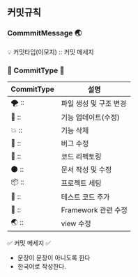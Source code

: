 ## 커밋규칙

### CommmitMessage 🌏

<aside>
💡 커밋타입(이모지) :: 커밋 메세지

</aside>

### 🙂 CommitType 🙂

| CommitType | 설명 |
| --- | --- |
| 🌪️ :: | 파일 생성 및 구조 변경 |
| 🫧 :: | 기능 업데이트(수정) |
| 💥 :: | 기능 삭제 |
| 🦋 :: | 버그 수정 |
| 🌊 :: | 코드 리펙토링 |
| 🌑 :: | 문서 작성 및 수정 |
| 📦 :: | 프로젝트 세팅 |
| 🌈 :: | 테스트 코드 추가 |
| 🦕 :: | Framework 관련 수정|
| 🌏 :: | view 수정|

✅ 커밋 메세지 ✅
- 문장이 문장이 아니도록 한다
- 한국어로 작성한다.
